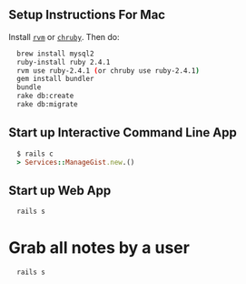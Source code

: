 ## Setup Instructions For Mac

Install [`rvm`](https://www.moncefbelyamani.com/how-to-install-xcode-homebrew-git-rvm-ruby-on-mac/) or [`chruby`]( https://github.com/postmodern/chruby).
Then do:
```bash
  brew install mysql2
  ruby-install ruby 2.4.1
  rvm use ruby-2.4.1 (or chruby use ruby-2.4.1)
  gem install bundler
  bundle
  rake db:create
  rake db:migrate
```

## Start up Interactive Command Line App
```ruby
  $ rails c
  > Services::ManageGist.new.()
```

## Start up Web App
```bash
  rails s
```
# Grab all notes by a user
```bash
  rails s
```
